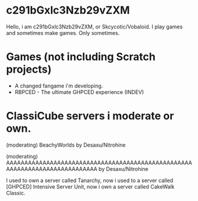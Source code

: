# c291bGxlc3Nzb29vZXM
Hello, i am c291bGxlc3Nzb29vZXM, or Skcycotic/Vobaloid.
I play games and sometimes make games. Only sometimes.
# Games (not including Scratch projects)
- A changed fangame i'm developing.
- RBPCED - The ultimate GHPCED experience (INDEV)
# ClassiCube servers i moderate or own.
(moderating) BeachyWorlds by Desaxu/Nitrohine

(moderating) AAAAAAAAAAAAAAAAAAAAAAAAAAAAAAAAAAAAAAAAAAAAAAAAAAAAAAAAAAAAAAAAAAAAAAAAAAAA by Desaxu/Nitrohine

I used to own a server called Tanarchy, now i used to a server called [GHPCED] Intensive Server Unit, now i own a server called CakeWalk Classic.
